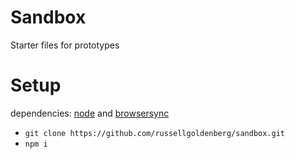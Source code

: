 # Sandbox

Starter files for prototypes

# Setup

dependencies: [node](http://nodejs.org) and [browsersync](http://browsersync.io)

* `git clone https://github.com/russellgoldenberg/sandbox.git`
* `npm i`